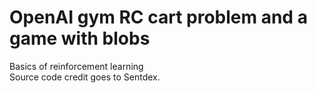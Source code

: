 # OpenAI gym RC cart problem and a game with blobs
Basics of reinforcement learning<br/>
Source code credit goes to Sentdex.
